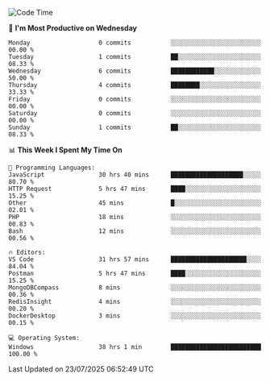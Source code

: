 <!--START_SECTION:waka-->
![Code Time](http://img.shields.io/badge/Code%20Time-5%2C366%20hrs%2039%20mins-blue)

📅 **I'm Most Productive on Wednesday** 

```text
Monday                   0 commits           ░░░░░░░░░░░░░░░░░░░░░░░░░   00.00 % 
Tuesday                  1 commits           ██░░░░░░░░░░░░░░░░░░░░░░░   08.33 % 
Wednesday                6 commits           ████████████░░░░░░░░░░░░░   50.00 % 
Thursday                 4 commits           ████████░░░░░░░░░░░░░░░░░   33.33 % 
Friday                   0 commits           ░░░░░░░░░░░░░░░░░░░░░░░░░   00.00 % 
Saturday                 0 commits           ░░░░░░░░░░░░░░░░░░░░░░░░░   00.00 % 
Sunday                   1 commits           ██░░░░░░░░░░░░░░░░░░░░░░░   08.33 % 
```


📊 **This Week I Spent My Time On** 

```text
💬 Programming Languages: 
JavaScript               30 hrs 40 mins      ████████████████████░░░░░   80.70 % 
HTTP Request             5 hrs 47 mins       ████░░░░░░░░░░░░░░░░░░░░░   15.25 % 
Other                    45 mins             █░░░░░░░░░░░░░░░░░░░░░░░░   02.01 % 
PHP                      18 mins             ░░░░░░░░░░░░░░░░░░░░░░░░░   00.83 % 
Bash                     12 mins             ░░░░░░░░░░░░░░░░░░░░░░░░░   00.56 % 

🔥 Editors: 
VS Code                  31 hrs 57 mins      █████████████████████░░░░   84.04 % 
Postman                  5 hrs 47 mins       ████░░░░░░░░░░░░░░░░░░░░░   15.25 % 
MongoDBCompass           8 mins              ░░░░░░░░░░░░░░░░░░░░░░░░░   00.36 % 
RedisInsight             4 mins              ░░░░░░░░░░░░░░░░░░░░░░░░░   00.20 % 
DockerDesktop            3 mins              ░░░░░░░░░░░░░░░░░░░░░░░░░   00.15 % 

💻 Operating System: 
Windows                  38 hrs 1 min        █████████████████████████   100.00 % 
```


 Last Updated on 23/07/2025 06:52:49 UTC
<!--END_SECTION:waka-->
